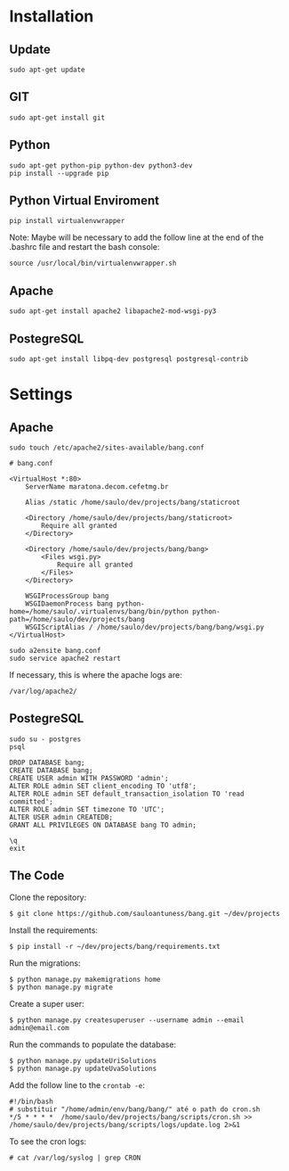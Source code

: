 # Installation


## Update

```
sudo apt-get update
```


## GIT

```
sudo apt-get install git
```


## Python

```
sudo apt-get python-pip python-dev python3-dev
pip install --upgrade pip
```


## Python Virtual Enviroment

```
pip install virtualenvwrapper
```

Note: Maybe will be necessary to add the follow line at the end of the .bashrc file and restart the bash console:

```
source /usr/local/bin/virtualenvwrapper.sh
```


## Apache

```
sudo apt-get install apache2 libapache2-mod-wsgi-py3
```


## PostegreSQL

```
sudo apt-get install libpq-dev postgresql postgresql-contrib
```


# Settings

## Apache

```
sudo touch /etc/apache2/sites-available/bang.conf
```

```
# bang.conf

<VirtualHost *:80>
    ServerName maratona.decom.cefetmg.br

    Alias /static /home/saulo/dev/projects/bang/staticroot

    <Directory /home/saulo/dev/projects/bang/staticroot>
        Require all granted
    </Directory>
    
    <Directory /home/saulo/dev/projects/bang/bang>
        <Files wsgi.py>
            Require all granted
        </Files>
    </Directory>
    
    WSGIProcessGroup bang
    WSGIDaemonProcess bang python-home=/home/saulo/.virtualenvs/bang/bin/python python-path=/home/saulo/dev/projects/bang
    WSGIScriptAlias / /home/saulo/dev/projects/bang/bang/wsgi.py
</VirtualHost>
```

```
sudo a2ensite bang.conf
sudo service apache2 restart
```

If necessary, this is where the apache logs are:

```
/var/log/apache2/
```


## PostegreSQL

```
sudo su - postgres
psql
```

```
DROP DATABASE bang;
CREATE DATABASE bang;
CREATE USER admin WITH PASSWORD 'admin';
ALTER ROLE admin SET client_encoding TO 'utf8';
ALTER ROLE admin SET default_transaction_isolation TO 'read committed';
ALTER ROLE admin SET timezone TO 'UTC';
ALTER USER admin CREATEDB;
GRANT ALL PRIVILEGES ON DATABASE bang TO admin;

\q
exit
```


## The Code

Clone the repository:

```
$ git clone https://github.com/sauloantuness/bang.git ~/dev/projects
```

Install the requirements:

```
$ pip install -r ~/dev/projects/bang/requirements.txt
```

Run the migrations:

```
$ python manage.py makemigrations home
$ python manage.py migrate
```

Create a super user:

```
$ python manage.py createsuperuser --username admin --email admin@email.com
```

Run the commands to populate the database:

```
$ python manage.py updateUriSolutions
$ python manage.py updateUvaSolutions
```

Add the follow line to the `crontab -e`:

```shell
#!/bin/bash
# substituir "/home/admin/env/bang/bang/" até o path do cron.sh
*/5 * * * *  /home/saulo/dev/projects/bang/scripts/cron.sh >> /home/saulo/dev/projects/bang/scripts/logs/update.log 2>&1
```

To see the cron logs:

```
# cat /var/log/syslog | grep CRON
```

